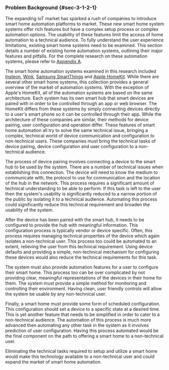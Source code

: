 ### Problem Background {#sec-3-1-2-1}

The expanding IoT market has sparked a rush of companies to introduce smart home automation
platforms to market. These new smart home system systems offer rich features but have a complex
setup process or complex automation options. The usability of these features limit the access of
home automation to a technical audience. To fully understand the user experience limitations,
existing smart home systems need to be examined. This section details a number of existing home
automation systems, outlining their major features and pitfalls. For the complete research on
these automation systems, please refer to [Appendix A](#A).

The smart home automation systems examined in this research included [Insteon](#A-1), [Wink](#A-2),
[Samsung SmartThings](#A-3) and [Apple HomeKit](#A-4). While there are several other smart home
systems, this collection provides a general overview of the market of automation systems. With the
exception of Apple's HomeKit, all of the automation systems are based on the same architecture.
Each system has its own smart hub that smart devices are paired with in order to be controlled
through an app or web browser. The HomeKit differs from these systems by simply connecting devices
directly to a user's smart phone so it can be controlled through their app. While the architecture
of these companies are similar, their methods for device pairing, user configuration and operation
differ. These features of smart home automation all try to solve the same technical issue, bringing
a complex, technical world of device communication and configuration to non-technical users. These
companies must bring the technical tasks of device pairing, device configuration and user
configuration to a non-technical audience.

The process of device pairing involves connecting a device to the smart hub to be used by the 
system. There are a number of technical issues when establishing this connection. The device
will need to know the medium to communicate with, the protocol to use for communication and
the location of the hub in the network. This process requires a significant amount of technical
understanding to be able to perform. If this task is left to the user then the system's
usability is significantly reduced to a narrow portion of the public by isolating it to a
technical audience. Automating this process could significantly reduce this technical
requirement and broaden the usability of the system.

After the device has been paired with the smart hub, it needs to be configured to provide
the hub with meaningful information. This configuration process is typically vendor or device
specific. Often, this process requires managing technical properties of the device which again
isolates a non-technical user. This process too could be automated to an extent, relieving
the user from this technical requirement. Using device defaults and providing a simple,
non-technical mechanism for configuring these devices would also reduce the technical
requirements for this task.

The system must also provide automation features for a user to configure their smart home.
This process too can be over complicated by not providing clear, meaningful representations
of the devices in their home for them. The system must provide a simple method for monitoring
and controlling their environment. Having clean, user friendly controls will allow the system
be usable by any non-technical user.

Finally, a smart home must provide some form of scheduled configuration. This configuration
should set a device to a specific state at a desired time. This is yet another feature
that needs to be simplified in order to cater to a non-technical audience. The automation of
this process is much more advanced then automating any other task in the system as it involves
prediction of user configuration. Having this process automated would be the final component on
the path to offering a smart home to a non-technical user.

Eliminating the technical tasks required to setup and utilize a smart home would make this
technology available to a non-technical user and could expand the market of smart home automation.

